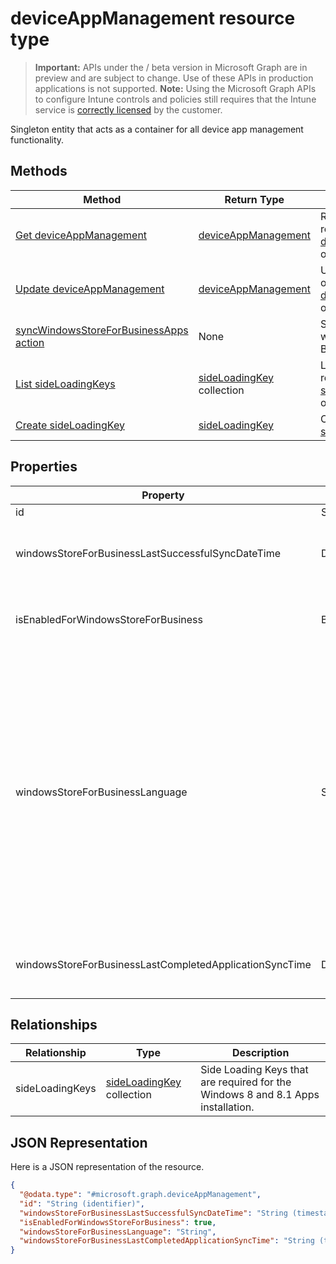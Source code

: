 ﻿# deviceAppManagement resource type

> **Important:** APIs under the / beta version in Microsoft Graph are in preview and are subject to change. Use of these APIs in production applications is not supported.
> **Note:** Using the Microsoft Graph APIs to configure Intune controls and policies still requires that the Intune service is [correctly licensed](https://go.microsoft.com/fwlink/?linkid=839381) by the customer.

Singleton entity that acts as a container for all device app management functionality.
## Methods
|Method|Return Type|Description|
|---|---|---|
|[Get deviceAppManagement](https://developer.microsoft.com/en-us/graph/docs/api-reference/beta/api/api/intune_onboarding_deviceappmanagement_get.md)|[deviceAppManagement](https://developer.microsoft.com/en-us/graph/docs/api-reference/beta/api/resources/intune_onboarding_deviceappmanagement.md)|Read properties and relationships of the [deviceAppManagement](https://developer.microsoft.com/en-us/graph/docs/api-reference/beta/api/resources/intune_onboarding_deviceappmanagement.md) object.|
|[Update deviceAppManagement](https://developer.microsoft.com/en-us/graph/docs/api-reference/beta/api/api/intune_onboarding_deviceappmanagement_update.md)|[deviceAppManagement](https://developer.microsoft.com/en-us/graph/docs/api-reference/beta/api/resources/intune_onboarding_deviceappmanagement.md)|Update the properties of a [deviceAppManagement](https://developer.microsoft.com/en-us/graph/docs/api-reference/beta/api/resources/intune_onboarding_deviceappmanagement.md) object.|
|[syncWindowsStoreForBusinessApps action](https://developer.microsoft.com/en-us/graph/docs/api-reference/beta/api/api/intune_onboarding_deviceappmanagement_syncwindowsstoreforbusinessapps.md)|None|Syncs Intune account with Windows Store For Business|
|[List sideLoadingKeys](https://developer.microsoft.com/en-us/graph/docs/api-reference/beta/api/api/intune_onboarding_sideloadingkey_list.md)|[sideLoadingKey](https://developer.microsoft.com/en-us/graph/docs/api-reference/beta/api/resources/intune_onboarding_sideloadingkey.md) collection|List properties and relationships of the [sideLoadingKey](https://developer.microsoft.com/en-us/graph/docs/api-reference/beta/api/resources/intune_onboarding_sideloadingkey.md) objects.|
|[Create sideLoadingKey](https://developer.microsoft.com/en-us/graph/docs/api-reference/beta/api/api/intune_onboarding_sideloadingkey_create.md)|[sideLoadingKey](https://developer.microsoft.com/en-us/graph/docs/api-reference/beta/api/resources/intune_onboarding_sideloadingkey.md)|Create a new [sideLoadingKey](https://developer.microsoft.com/en-us/graph/docs/api-reference/beta/api/resources/intune_onboarding_sideloadingkey.md) object.|

## Properties
|Property|Type|Description|
|---|---|---|
|id|String|Not yet documented|
|windowsStoreForBusinessLastSuccessfulSyncDateTime|DateTimeOffset|The last time the apps from the windows store for business were synced successfully for the account.|
|isEnabledForWindowsStoreForBusiness|Boolean|Whether the account is enabled for syncing applications from the Windows Store for business .|
|windowsStoreForBusinessLanguage|String|The locale information used to sync applications from the windows store for business.Cultures that are specific to a country/region. The names of these cultures follow RFC 4646 (Windows Vista and later). The format is <languagecode2>-<country/regioncode2>, where <languagecode2> is a lowercase two-letter code derived from ISO 639-1 and <country/regioncode2> is an uppercase two-letter code derived from ISO 3166. For example, en-US for English (United States) is a specific culture.|
|windowsStoreForBusinessLastCompletedApplicationSyncTime|DateTimeOffset|The last time an application sync from the windows store for business was completed.|

## Relationships
|Relationship|Type|Description|
|---|---|---|
|sideLoadingKeys|[sideLoadingKey](https://developer.microsoft.com/en-us/graph/docs/api-reference/beta/api/resources/intune_onboarding_sideloadingkey.md) collection|Side Loading Keys that are required for the Windows 8 and 8.1 Apps installation.|

## JSON Representation
Here is a JSON representation of the resource.
<!-- {
  "blockType": "resource",
  "keyProperty": "id",
  "@odata.type": "microsoft.graph.deviceAppManagement"
}
-->
```json
{
  "@odata.type": "#microsoft.graph.deviceAppManagement",
  "id": "String (identifier)",
  "windowsStoreForBusinessLastSuccessfulSyncDateTime": "String (timestamp)",
  "isEnabledForWindowsStoreForBusiness": true,
  "windowsStoreForBusinessLanguage": "String",
  "windowsStoreForBusinessLastCompletedApplicationSyncTime": "String (timestamp)"
}
```



